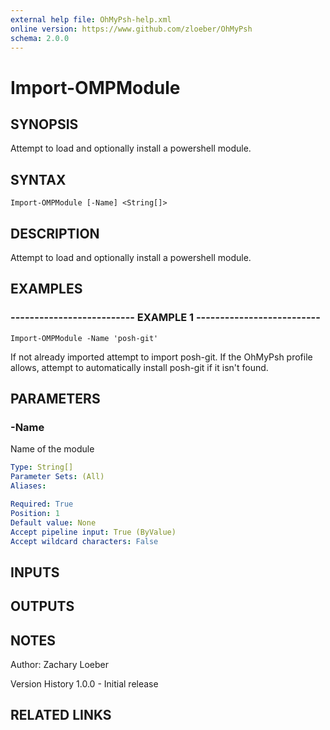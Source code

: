 ```yaml
---
external help file: OhMyPsh-help.xml
online version: https://www.github.com/zloeber/OhMyPsh
schema: 2.0.0
---
```


# Import-OMPModule

## SYNOPSIS
Attempt to load and optionally install a powershell module.

## SYNTAX

```
Import-OMPModule [-Name] <String[]>
```

## DESCRIPTION
Attempt to load and optionally install a powershell module.

## EXAMPLES

### -------------------------- EXAMPLE 1 --------------------------
```
Import-OMPModule -Name 'posh-git'
```

If not already imported attempt to import posh-git. 
If the OhMyPsh profile allows, attempt to automatically install posh-git if it isn't found.

## PARAMETERS

### -Name
Name of the module

```yaml
Type: String[]
Parameter Sets: (All)
Aliases: 

Required: True
Position: 1
Default value: None
Accept pipeline input: True (ByValue)
Accept wildcard characters: False
```

## INPUTS

## OUTPUTS

## NOTES
Author: Zachary Loeber



Version History
1.0.0 - Initial release

## RELATED LINKS

